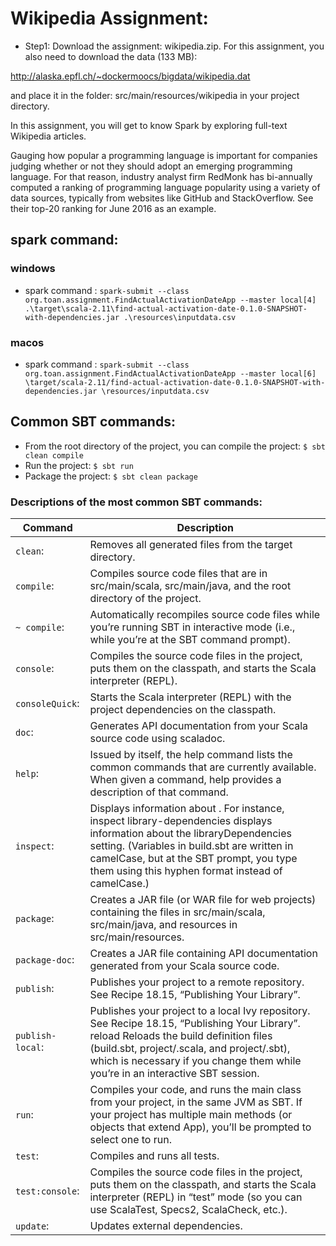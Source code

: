 # Wikipedia Assignment:

- Step1: Download the assignment: wikipedia.zip. For this assignment, you also need to download the data (133 MB):

http://alaska.epfl.ch/~dockermoocs/bigdata/wikipedia.dat

and place it in the folder: src/main/resources/wikipedia in your project directory.

In this assignment, you will get to know Spark by exploring full-text Wikipedia articles.

Gauging how popular a programming language is important for companies judging whether or not they should adopt an emerging programming language. For that reason, industry analyst firm RedMonk has bi-annually computed a ranking of programming language popularity using a variety of data sources, typically from websites like GitHub and StackOverflow. See their top-20 ranking for June 2016 as an example.



## spark command:
### windows
- spark command : `spark-submit --class org.toan.assignment.FindActualActivationDateApp --master local[4] .\target\scala-2.11\find-actual-activation-date-0.1.0-SNAPSHOT-with-dependencies.jar .\resources\inputdata.csv`


### macos
- spark command : `spark-submit --class org.toan.assignment.FindActualActivationDateApp --master local[6] \target/scala-2.11/find-actual-activation-date-0.1.0-SNAPSHOT-with-dependencies.jar \resources/inputdata.csv`


## Common SBT commands:
- From the root directory of the project, you can compile the project: `$ sbt clean compile`
- Run the project: `$ sbt run`
- Package the project: `$ sbt clean package`
### Descriptions of the most common SBT commands:
|Command|Description|
|--------|--------|
|`clean`:| 	Removes all generated files from the target directory.|
|`compile`:|	Compiles source code files that are in src/main/scala, src/main/java, and the root directory of the project.|
|`~ compile`:|	Automatically recompiles source code files while you’re running SBT in interactive mode (i.e., while you’re at the SBT command prompt).|
|`console`:|	Compiles the source code files in the project, puts them on the classpath, and starts the Scala interpreter (REPL).|
|`consoleQuick`:|	Starts the Scala interpreter (REPL) with the project dependencies on the classpath.|
|`doc`:|	Generates API documentation from your Scala source code using scaladoc.|
|`help`:|  	Issued by itself, the help command lists the common commands that are currently available. When given a command, help provides a description of that command.|
|`inspect`:|	Displays information about . For instance, inspect library-dependencies displays information about the libraryDependencies setting. (Variables in build.sbt are written in camelCase, but at the SBT prompt, you type them using this hyphen format instead of camelCase.)|
|`package`:|	Creates a JAR file (or WAR file for web projects) containing the files in src/main/scala, src/main/java, and resources in src/main/resources.|
|`package-doc`:|	Creates a JAR file containing API documentation generated from your Scala source code.|
|`publish`:|	Publishes your project to a remote repository. See Recipe 18.15, “Publishing Your Library”.|
|`publish-local`:|	Publishes your project to a local Ivy repository. See Recipe 18.15, “Publishing Your Library”. reload Reloads the build definition files (build.sbt, project/.scala, and project/.sbt), which is necessary if you change them while you’re in an interactive SBT session.|
|`run`:|	Compiles your code, and runs the main class from your project, in the same JVM as SBT. If your project has multiple main methods (or objects that extend App), you’ll be prompted to select one to run.|
|`test`:|	Compiles and runs all tests.|
|`test:console`:|	Compiles the source code files in the project, puts them on the classpath, and starts the Scala interpreter (REPL) in “test” mode (so you can use ScalaTest, Specs2, ScalaCheck, etc.).|
|`update`:|	Updates external dependencies.|